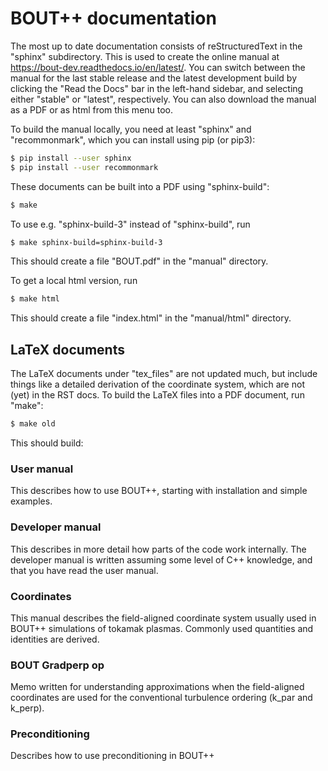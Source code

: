 # BOUT++ documentation

The most up to date documentation consists of reStructuredText in the "sphinx"
subdirectory. This is used to create the online manual at
https://bout-dev.readthedocs.io/en/latest/. You can switch between the
manual for the last stable release and the latest development build by
clicking the "Read the Docs" bar in the left-hand sidebar, and
selecting either "stable" or "latest", respectively. You can also
download the manual as a PDF or as html from this menu too.

To build the manual locally, you need at least "sphinx" and
"recommonmark", which you can install using pip (or pip3):

```bash
$ pip install --user sphinx
$ pip install --user recommonmark
```

These documents can be built into a PDF using "sphinx-build":

```bash
$ make
```

To use e.g. "sphinx-build-3" instead of "sphinx-build", run
```bash
$ make sphinx-build=sphinx-build-3
```

This should create a file "BOUT.pdf" in the "manual" directory.

To get a local html version, run

```bash
$ make html
```

This should create a file "index.html" in the "manual/html" directory.

## LaTeX documents

The LaTeX documents under "tex_files" are not updated much, but include things like
a detailed derivation of the coordinate system, which are not (yet) in the RST docs.
To build the LaTeX files into a PDF document, run "make":

```bash
$ make old
```

This should build:

### User manual
This describes how to use BOUT++, starting with installation
and simple examples.


### Developer manual
This describes in more detail how parts of the code work internally.
The developer manual is written assuming some level of C++ knowledge,
and that you have read the user manual.


### Coordinates
This manual describes the field-aligned coordinate system usually used
in BOUT++ simulations of tokamak plasmas. Commonly used quantities
and identities are derived.


### BOUT Gradperp op
Memo written for understanding approximations when the field-aligned coordinates are
used for the conventional turbulence ordering (k_par and k_perp).


### Preconditioning
Describes how to use preconditioning in BOUT++
